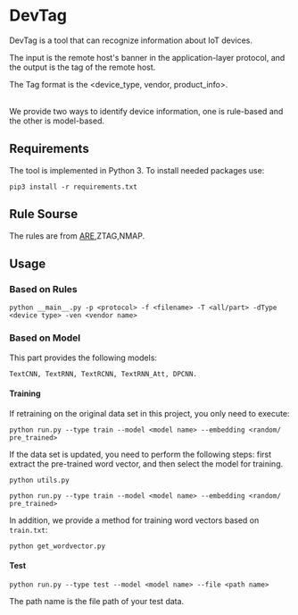 # DevTag
DevTag is a tool that can recognize information about IoT devices. 

The input is the remote host's banner in the application-layer protocol, and the output is the tag of the remote host. 

The Tag format is the <device_type, vendor, product_info>.

<br>
We provide two ways to identify device information, one is rule-based and the other is model-based.


## Requirements
The tool is implemented in Python 3. To install needed packages use:
```
pip3 install -r requirements.txt
```


## Rule Sourse
The rules are from [ARE](https://www.usenix.org/conference/usenixsecurity18/presentation/feng),ZTAG,NMAP.


## Usage
### Based on Rules
```
python __main__.py -p <protocol> -f <filename> -T <all/part> -dType <device type> -ven <vendor name>
```
### Based on Model
This part provides the following models: 
```
TextCNN, TextRNN, TextRCNN, TextRNN_Att, DPCNN.
```
#### Training
If retraining on the original data set in this project, you only need to execute:
```
python run.py --type train --model <model name> --embedding <random/ pre_trained>
```
If the data set is updated, you need to perform the following steps: 
first extract the pre-trained word vector, and then select the model for training.
```
python utils.py
```
```
python run.py --type train --model <model name> --embedding <random/ pre_trained>
```
In addition, we provide a method for training word vectors based on ```train.txt```:
```
python get_wordvector.py
```
#### Test
```
python run.py --type test --model <model name> --file <path name>
```
The path name is the file path of your test data.
